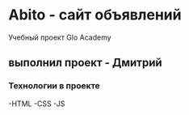 # Abito - сайт объявлений
Учебный проект Glo Academy

## выполнил проект - Дмитрий

### Технологии в проекте
-HTML
-CSS
-JS
